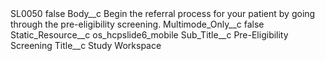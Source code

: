 <?xml version="1.0" encoding="UTF-8"?>
<CustomMetadata xmlns="http://soap.sforce.com/2006/04/metadata" xmlns:xsi="http://www.w3.org/2001/XMLSchema-instance" xmlns:xsd="http://www.w3.org/2001/XMLSchema">
    <label>SL0050</label>
    <protected>false</protected>
    <values>
        <field>Body__c</field>
        <value xsi:type="xsd:string">Begin the referral process for your patient by going through the pre-eligibility screening.</value>
    </values>
    <values>
        <field>Multimode_Only__c</field>
        <value xsi:type="xsd:boolean">false</value>
    </values>
    <values>
        <field>Static_Resource__c</field>
        <value xsi:type="xsd:string">os_hcpslide6_mobile</value>
    </values>
    <values>
        <field>Sub_Title__c</field>
        <value xsi:type="xsd:string">Pre-Eligibility Screening</value>
    </values>
    <values>
        <field>Title__c</field>
        <value xsi:type="xsd:string">Study Workspace</value>
    </values>
</CustomMetadata>
